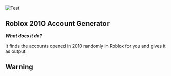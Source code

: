 ![Test](https://cdn.discordapp.com/attachments/1065988562060857445/1070808691546275880/image.png)

## Roblox 2010 Account Generator

***What does it do?***

It finds the accounts opened in 2010 randomly in Roblox for you and gives it as output.

## Warning
